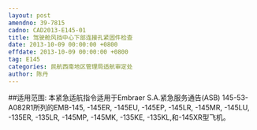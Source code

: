 ```yaml
---
layout: post
amendno: 39-7815
cadno: CAD2013-E145-01
title: 驾驶舱风挡中心下部连接孔紧固件检查
date: 2013-10-09 00:00:00 +0800
effdate: 2013-10-09 00:00:00 +0800
tag: E145
categories: 民航西南地区管理局适航审定处
author: 陈丹
---
```


##适用范围:
本紧急适航指令适用于Embraer S.A.紧急服务通告(ASB) 145-53-A082R1所列的EMB-145, -145ER, -145EU, -145EP, -145LR, -145MR, -145LU, -135ER, -135LR, -145MP, -145MK, -135KE, -135KL,和-145XR型飞机。

